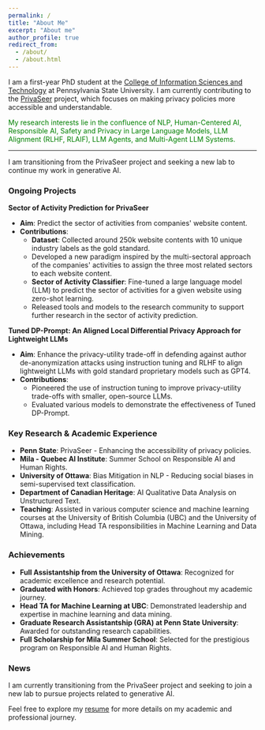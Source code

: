 ```yaml
---
permalink: /
title: "About Me"
excerpt: "About me"
author_profile: true
redirect_from: 
  - /about/
  - /about.html
---
```


I am a first-year PhD student at the [College of Information Sciences and Technology](https://ist.psu.edu/) at Pennsylvania State University. I am currently contributing to the [PrivaSeer](https://privaseer.ist.psu.edu) project, which focuses on making privacy policies more accessible and understandable. 

<font color="green">My research interests lie in the confluence of NLP, Human-Centered AI, Responsible AI, Safety and Privacy in Large Language Models, LLM Alignment (RLHF, RLAIF), LLM Agents, and Multi-Agent LLM Systems.</font>

<hr>

 I am transitioning from the PrivaSeer project and seeking a new lab to continue my work in generative AI.

 ### Ongoing Projects

**Sector of Activity Prediction for PrivaSeer**

- **Aim**: Predict the sector of activities from companies' website content.
- **Contributions**:
  - **Dataset**: Collected around 250k website contents with 10 unique industry labels as the gold standard.
  - Developed a new paradigm inspired by the multi-sectoral approach of the companies' activities to assign the three most related sectors to each website content.
  - **Sector of Activity Classifier**: Fine-tuned a large language model (LLM) to predict the sector of activities for a given website using zero-shot learning.
  - Released tools and models to the research community to support further research in the sector of activity prediction.

**Tuned DP-Prompt: An Aligned Local Differential Privacy Approach for Lightweight LLMs**

- **Aim**: Enhance the privacy-utility trade-off in defending against author de-anonymization attacks using instruction tuning and RLHF to align lightweight LLMs with gold standard proprietary models such as GPT4.
- **Contributions**:
  - Pioneered the use of instruction tuning to improve privacy-utility trade-offs with smaller, open-source LLMs.
  - Evaluated various models to demonstrate the effectiveness of Tuned DP-Prompt.

### Key Research & Academic Experience
- **Penn State**: PrivaSeer - Enhancing the accessibility of privacy policies.
- **Mila - Quebec AI Institute**: Summer School on Responsible AI and Human Rights.
- **University of Ottawa**: Bias Mitigation in NLP - Reducing social biases in semi-supervised text classification.
- **Department of Canadian Heritage**: AI Qualitative Data Analysis on Unstructured Text.
- **Teaching**: Assisted in various computer science and machine learning courses at the University of British Columbia (UBC) and the University of Ottawa, including Head TA responsibilities in Machine Learning and Data Mining.

### Achievements
- **Full Assistantship from the University of Ottawa**: Recognized for academic excellence and research potential.
- **Graduated with Honors**: Achieved top grades throughout my academic journey.
- **Head TA for Machine Learning at UBC**: Demonstrated leadership and expertise in machine learning and data mining.
- **Graduate Research Assistantship (GRA) at Penn State University**: Awarded for outstanding research capabilities.
- **Full Scholarship for Mila Summer School**: Selected for the prestigious program on Responsible AI and Human Rights.

  


### News
I am currently transitioning from the PrivaSeer project and seeking to join a new lab to pursue projects related to generative AI.

Feel free to explore my [resume](https://drive.google.com/file/d/1Bj5AoTuuF4H10rj-R0oDGu51Dl1kK-IH/view?usp=drive_link) for more details on my academic and professional journey.
